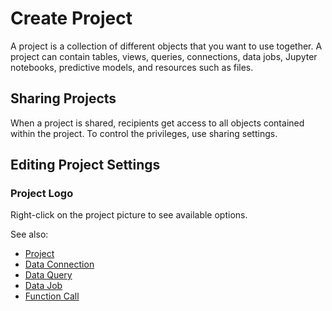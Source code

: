 <!-- TITLE: Create Project -->
<!-- SUBTITLE: -->

# Create Project

A project is a collection of different objects that you want to use together. A project can 
contain tables, views, queries, connections, data jobs, Jupyter notebooks, predictive models,
and resources such as files. 

## Sharing Projects

When a project is shared, recipients get access to all objects contained within the project.
To control the privileges, use sharing settings.

## Editing Project Settings
  
### Project Logo
Right-click on the project picture to see available options.   
 

See also: 
  
  * [Project](project.md)
  * [Data Connection](../access/data-connection.md)
  * [Data Query](../access/data-query.md)
  * [Data Job](../access/data-job.md)
  * [Function Call](functions/function-call.md)
